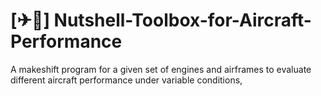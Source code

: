 # [✈🧰] Nutshell-Toolbox-for-Aircraft-Performance 
A makeshift program for a given set of engines and airframes to evaluate different aircraft performance under variable conditions,
